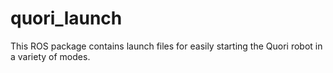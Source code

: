 # quori_launch

This ROS package contains launch files for easily starting the Quori robot in a variety of modes.